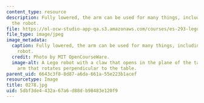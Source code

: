 ```yaml
---
content_type: resource
description: Fully lowered, the arm can be used for many things, including lifting
  the robot.
file: https://ol-ocw-studio-app-qa.s3.amazonaws.com/courses/es-293-lego-robotics-spring-2007/5dbf3de4432a67a6d88db98483e120f9_0278.jpg
file_type: image/jpeg
image_metadata:
  caption: Fully lowered, the arm can be used for many things, including lifting the
    robot.
  credit: Photo by MIT OpenCourseWare.
  image-alt: A Lego robot with a claw that opens in the plane of the table, and an
    arm that rotates perpendicular to the table.
parent_uid: 6643c3f8-8d87-a6da-661a-55e223b1acef
resourcetype: Image
title: 0278.jpg
uid: 5dbf3de4-432a-67a6-d88d-b98483e120f9
---
```

